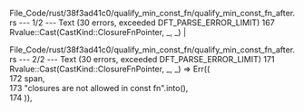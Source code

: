 File_Code/rust/38f3ad41c0/qualify_min_const_fn/qualify_min_const_fn_after.rs --- 1/2 --- Text (30 errors, exceeded DFT_PARSE_ERROR_LIMIT)
                                                                                                                                                           167         Rvalue::Cast(CastKind::ClosureFnPointer, _, _) |

File_Code/rust/38f3ad41c0/qualify_min_const_fn/qualify_min_const_fn_after.rs --- 2/2 --- Text (30 errors, exceeded DFT_PARSE_ERROR_LIMIT)
171         Rvalue::Cast(CastKind::ClosureFnPointer, _, _) => Err((                                                                                              
172             span,                                                                                                                                            
173             "closures are not allowed in const fn".into(),                                                                                                   
174         )),                                                                                                                                                  


